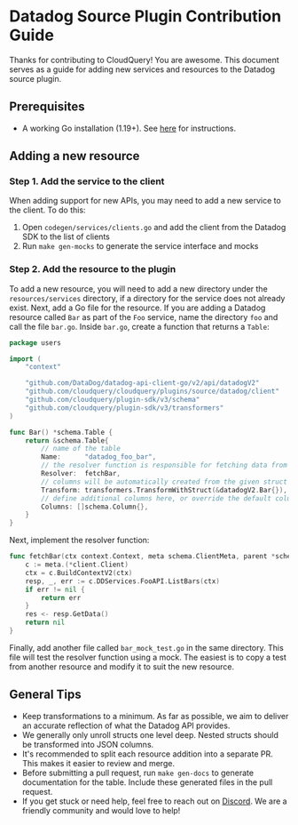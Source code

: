 # Datadog Source Plugin Contribution Guide

Thanks for contributing to CloudQuery! You are awesome. This document serves as a guide for adding new services and resources to the Datadog source plugin.

## Prerequisites

 - A working Go installation (1.19+). See [here](https://go.dev/doc/install) for instructions.

## Adding a new resource

### Step 1. Add the service to the client

When adding support for new APIs, you may need to add a new service to the client. To do this:
 1. Open `codegen/services/clients.go` and add the client from the Datadog SDK to the list of clients
 2. Run `make gen-mocks` to generate the service interface and mocks

### Step 2. Add the resource to the plugin

To add a new resource, you will need to add a new directory under the `resources/services` directory, if a directory for the service does not already exist. Next, add a Go file for the resource. If you are adding a Datadog resource called `Bar` as part of the `Foo` service, name the directory `foo` and call the file `bar.go`. Inside `bar.go`, create a function that returns a `Table`:

```go filename="resources/services/foo/bar.go"
package users

import (
	"context"

	"github.com/DataDog/datadog-api-client-go/v2/api/datadogV2"
	"github.com/cloudquery/cloudquery/plugins/source/datadog/client"
	"github.com/cloudquery/plugin-sdk/v3/schema"
	"github.com/cloudquery/plugin-sdk/v3/transformers"
)

func Bar() *schema.Table {
	return &schema.Table{
		// name of the table
		Name:      "datadog_foo_bar",
		// the resolver function is responsible for fetching data from the API
		Resolver:  fetchBar,
		// columns will be automatically created from the given struct
		Transform: transformers.TransformWithStruct(&datadogV2.Bar{}),
		// define additional columns here, or override the default columns
		Columns: []schema.Column{},
	}
}
```

Next, implement the resolver function:

```go filename="resources/services/foo/bar.go"
func fetchBar(ctx context.Context, meta schema.ClientMeta, parent *schema.Resource, res chan<- any) error {
	c := meta.(*client.Client)
	ctx = c.BuildContextV2(ctx)
	resp, _, err := c.DDServices.FooAPI.ListBars(ctx)
	if err != nil {
		return err
	}
	res <- resp.GetData()
	return nil
}
```

Finally, add another file called `bar_mock_test.go` in the same directory. This file will test the resolver function using a mock. The easiest is to copy a test from another resource and modify it to suit the new resource.

## General Tips

- Keep transformations to a minimum. As far as possible, we aim to deliver an accurate reflection of what the Datadog API provides.
- We generally only unroll structs one level deep. Nested structs should be transformed into JSON columns.
- It's recommended to split each resource addition into a separate PR. This makes it easier to review and merge.
- Before submitting a pull request, run `make gen-docs` to generate documentation for the table. Include these generated files in the pull request.
- If you get stuck or need help, feel free to reach out on [Discord](https://www.cloudquery.io/discord). We are a friendly community and would love to help!
